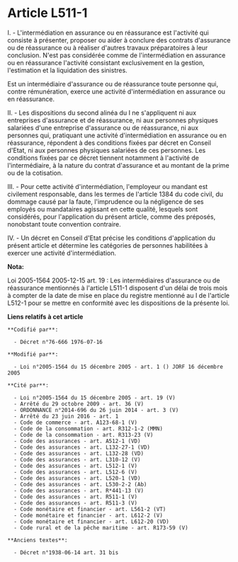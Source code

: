 # Article L511-1

I. - L'intermédiation en assurance ou en réassurance est l'activité qui consiste à présenter, proposer ou aider à conclure
des contrats d'assurance ou de réassurance ou à réaliser d'autres travaux préparatoires à leur conclusion. N'est pas
considérée comme de l'intermédiation en assurance ou en réassurance l'activité consistant exclusivement en la gestion,
l'estimation et la liquidation des sinistres.

Est un intermédiaire d'assurance ou de réassurance toute personne qui, contre rémunération, exerce une activité
d'intermédiation en assurance ou en réassurance.

II. - Les dispositions du second alinéa du I ne s'appliquent ni aux entreprises d'assurance et de réassurance, ni aux
personnes physiques salariées d'une entreprise d'assurance ou de réassurance, ni aux personnes qui, pratiquant une activité
d'intermédiation en assurance ou en réassurance, répondent à des conditions fixées par décret en Conseil d'Etat, ni aux
personnes physiques salariées de ces personnes. Les conditions fixées par ce décret tiennent notamment à l'activité de
l'intermédiaire, à la nature du contrat d'assurance et au montant de la prime ou de la cotisation.

III. - Pour cette activité d'intermédiation, l'employeur ou mandant est civilement responsable, dans les termes de l'article
1384 du code civil, du dommage causé par la faute, l'imprudence ou la négligence de ses employés ou mandataires agissant en
cette qualité, lesquels sont considérés, pour l'application du présent article, comme des préposés, nonobstant toute
convention contraire.

IV. - Un décret en Conseil d'Etat précise les conditions d'application du présent article et détermine les catégories de
personnes habilitées à exercer une activité d'intermédiation.

**Nota:**

Loi 2005-1564 2005-12-15 art. 19 : Les intermédiaires d'assurance ou de réassurance mentionnés à l'article L511-1 disposent
d'un délai de trois mois à compter de la date de mise en place du registre mentionné au I de l'article L512-1 pour se mettre
en conformité avec les dispositions de la présente loi.

**Liens relatifs à cet article**

	**Codifié par**:

	  - Décret n°76-666 1976-07-16

	**Modifié par**:

	  - Loi n°2005-1564 du 15 décembre 2005 - art. 1 () JORF 16 décembre 2005

	**Cité par**:

	  - Loi n°2005-1564 du 15 décembre 2005 - art. 19 (V)
	  - Arrêté du 29 octobre 2009 - art. 36 (V)
	  - ORDONNANCE n°2014-696 du 26 juin 2014 - art. 3 (V)
	  - Arrêté du 23 juin 2016 - art. 1
	  - Code de commerce - art. A123-68-1 (V)
	  - Code de la consommation - art. R312-1-2 (MMN)
	  - Code de la consommation - art. R313-23 (V)
	  - Code des assurances - art. A512-1 (VD)
	  - Code des assurances - art. L132-27-1 (VD)
	  - Code des assurances - art. L132-28 (VD)
	  - Code des assurances - art. L310-12 (V)
	  - Code des assurances - art. L512-1 (V)
	  - Code des assurances - art. L512-6 (V)
	  - Code des assurances - art. L520-1 (VD)
	  - Code des assurances - art. L530-2-2 (Ab)
	  - Code des assurances - art. R*441-13 (V)
	  - Code des assurances - art. R511-1 (V)
	  - Code des assurances - art. R511-3 (V)
	  - Code monétaire et financier - art. L561-2 (VT)
	  - Code monétaire et financier - art. L612-2 (V)
	  - Code monétaire et financier - art. L612-20 (VD)
	  - Code rural et de la pêche maritime - art. R173-59 (V)

	**Anciens textes**:

	  - Décret n°1938-06-14 art. 31 bis
